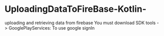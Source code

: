 # UploadingDataToFireBase-Kotlin-
uploading and retrieving data from firebase
You must download SDK tools -> GooglePlayServices: To use google signIn
